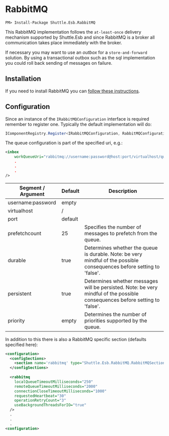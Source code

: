 # RabbitMQ

```
PM> Install-Package Shuttle.Esb.RabbitMQ
```

This RabbitMQ implementation follows the `at-least-once` delivery mechanism supported by Shuttle.Esb and since RabbitMQ is a broker all communication takes place immediately with the broker.

If necessary you may want to use an *outbox* for a `store-and-forward` solution.  By using a transactional outbox such as the sql implementation you could roll back sending of messages on failure.

## Installation

If you need to install RabbitMQ you can <a target='_blank' href='https://www.rabbitmq.com/install-windows.html'>follow these instructions</a>.

## Configuration

Since an instance of the `IRabbitMQConfiguration` interface is required remember to register one.  Typically the default implementation will do:

``` c#
IComponentRegistry.Register<IRabbitMQConfiguration, RabbitMQConfiguration>();
```

The queue configuration is part of the specified uri, e.g.:

``` xml
<inbox
    workQueueUri="rabbitmq://username:password@host:port/virtualhost/queue?prefetchCount=25&amp;durable=true&amp;persistent=true"
    .
    .
    .
/>
```

| Segment / Argument | Default    | Description | 
| --- | --- | --- | 
| username:password     | empty|    |
| virtualhost         | /    |    |
| port                 | default    |    |
| prefetchcount             | 25        | Specifies the number of messages to prefetch from the queue. |
| durable             | true     | Determines whether the queue is durable.  Note: be very mindful of the possible consequences before setting to 'false'. |
| persistent             | true     | Determines whether messages will be persisted.  Note: be very mindful of the possible consequences before setting to 'false'. |
| priority             | empty     | Determines the number of priorities supported by the queue. |

In addition to this there is also a RabbitMQ specific section (defaults specified here):

``` xml
<configuration>
  <configSections>
    <section name='rabbitmq' type="Shuttle.Esb.RabbitMQ.RabbitMQSection, Shuttle.Esb.RabbitMQ"/>
  </configSections>
  
  <rabbitmq
    localQueueTimeoutMilliseconds="250"
    remoteQueueTimeoutMilliseconds="2000"
    connectionCloseTimeoutMilliseconds="1000"
    requestedHeartbeat="30"
    operationRetryCount="3"
    useBackgroundThreadsForIO="true"
  />
  .
  .
  .
<configuration>
```
